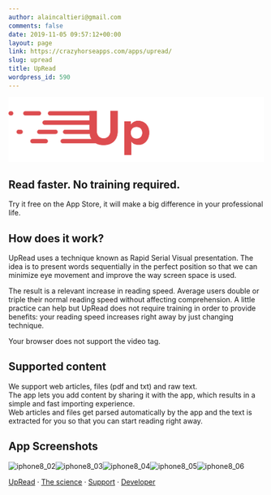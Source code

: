 ```yaml
---
author: alaincaltieri@gmail.com
comments: false
date: 2019-11-05 09:57:12+00:00
layout: page
link: https://crazyhorseapps.com/apps/upread/
slug: upread
title: UpRead
wordpress_id: 590
---
```


![](/assets/media/UpRead-Logo.png)

## Read faster. No training required.

Try it free on the App Store, it will make a big difference in your professional life.

[](https://itunes.apple.com/app/id1454094961?mt=8)

## How does it work?

UpRead uses a technique known as Rapid Serial Visual presentation. The idea is to present words sequentially in the perfect position so that we can minimize eye movement and improve the way screen space is used.

The result is a relevant increase in reading speed. Average users double or triple their normal reading speed without affecting comprehension. A little practice can help but UpRead does not require training in order to provide benefits: your reading speed increases right away by just changing technique.

Your browser does not support the video tag.

## Supported content

We support web articles, files (pdf and txt) and raw text.  
The app lets you add content by sharing it with the app, which results in a simple and fast importing experience.   
Web articles and files get parsed automatically by the app and the text is extracted for you so that you can start reading right away.

[](https://itunes.apple.com/us/app/blast-fast-reading/id1454094961?mt=8)

## App Screenshots

![iphone8_02](/assets/media/iphone8_02-omp4bqxlm5okuzwtzm1hmjamqgyzgcmoyn5njwxejc.jpg)![iphone8_03](/assets/media/iphone8_03-omp4brvfszpv6lvgu4g47123buuco1qfart516w0d4.jpg)![iphone8_04](/assets/media/iphone8_04-omp4btr46nsfttsqj59dc0l0iml33fxvz143zqt80o.jpg)![iphone8_05](/assets/media/iphone8_05-omp4buoydhtq5frddnnzwich40ggb51mb5rlh0rtug.jpg)![iphone8_06](/assets/media/iphone8_06-omp4bvmskbv0h1q0862mh03xpebtiu5cnaf2yaqfo8.jpg)


[UpRead](https://crazyhorseapps.com/apps/upread/) · [The science](https://crazyhorseapps.com/apps/upread/upread-scientific-research/) · [Support](https://crazyhorseapps.com/support/) · [Developer](https://crazyhorseapps.com/)
